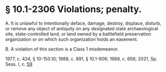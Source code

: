 # § 10.1-2306 Violations; penalty.

<p>A. It is unlawful to intentionally deface, damage, destroy, displace, disturb, or remove any object of antiquity on any designated state archaeological site, state-controlled land, or land owned by a battlefield preservation organization or on which such organization holds an easement.</p><p>B. A violation of this section is a Class 1 misdemeanor.</p><p>1977, c. 424, § 10-150.10; 1988, c. 891, § 10.1-906; 1989, c. 656; 2021, Sp. Sess. I, c. <a href='http://lis.virginia.gov/cgi-bin/legp604.exe?212+ful+CHAP0059'>59</a>.</p>